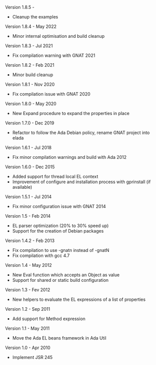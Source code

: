 Version 1.8.5   -
  - Cleanup the examples

Version 1.8.4   - May 2022
  - Minor internal optimisation and build cleanup

Version 1.8.3   - Jul 2021
  - Fix compilation warning with GNAT 2021

Version 1.8.2   - Feb 2021
  - Minor build cleanup

Version 1.8.1   - Nov 2020
  - Fix compilation issue with GNAT 2020

Version 1.8.0   - May 2020
  - New Expand procedure to expand the properties in place

Version 1.7.0   - Dec 2019
  - Refactor to follow the Ada Debian policy, rename GNAT project into elada

Version 1.6.1   - Jul 2018
  - Fix minor compilation warnings and build with Ada 2012

Version 1.6.0   - Dec 2015
  - Added support for thread local EL context
  - Improvement of configure and installation process with gprinstall (if available)

Version 1.5.1   - Jul 2014
  - Fix minor configuration issue with GNAT 2014

Version 1.5     - Feb 2014
  - EL parser optimization (20% to 30% speed up)
  - Support for the creation of Debian packages

Version 1.4.2   - Feb 2013
  - Fix compilation to use -gnatn instead of -gnatN
  - Fix compilation with gcc 4.7

Version 1.4     - May 2012
  - New Eval function which accepts an Object as value
  - Support for shared or static build configuration  

Version 1.3     - Fev 2012
  - New helpers to evaluate the EL expressions of a list of properties

Version 1.2     - Sep 2011
  - Add support for Method expression

Version 1.1	- May 2011
  - Move the Ada EL beans framework in Ada Util

Version 1.0	- Apr 2010
  - Implement JSR 245

